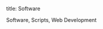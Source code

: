 title: Software
    <div class="container">
      <!-- Example row of columns -->
      <div class="row">
<p>Software, Scripts, Web Development</p>
        </div>
      </div>

